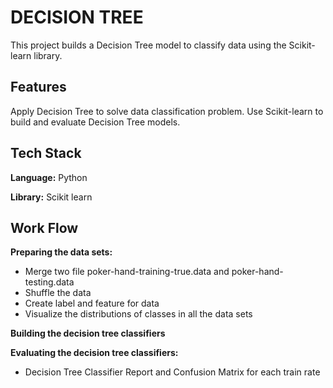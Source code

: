
# DECISION TREE

This project builds a Decision Tree model to classify data using the Scikit-learn library.


## Features

Apply Decision Tree to solve data classification problem.
Use Scikit-learn to build and evaluate Decision Tree models.
## Tech Stack

**Language:** Python

**Library:** Scikit learn
 

## Work Flow

**Preparing the data sets:**
 - Merge two file poker-hand-training-true.data and poker-hand-testing.data
 - Shuffle the data
 - Create label and feature for data
 - Visualize the distributions of classes in all the data sets

**Building the decision tree classifiers**

**Evaluating the decision tree classifiers:**
 - Decision Tree Classifier Report and Confusion Matrix for each train rate
